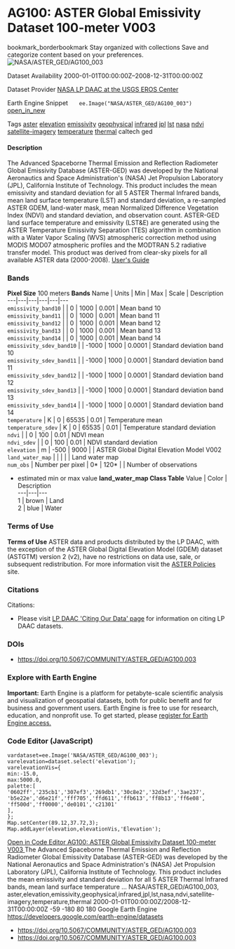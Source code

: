  
#  AG100: ASTER Global Emissivity Dataset 100-meter V003 
bookmark_borderbookmark Stay organized with collections  Save and categorize content based on your preferences. 
![NASA/ASTER_GED/AG100_003](https://developers.google.com/earth-engine/datasets/images/NASA/NASA_ASTER_GED_AG100_003_sample.png) 

Dataset Availability
    2000-01-01T00:00:00Z–2008-12-31T00:00:00Z 

Dataset Provider
     [ NASA LP DAAC at the USGS EROS Center ](https://doi.org/10.5067/COMMUNITY/ASTER_GED/AG100.003) 

Earth Engine Snippet
     `    ee.Image("NASA/ASTER_GED/AG100_003")   ` [ open_in_new ](https://code.earthengine.google.com/?scriptPath=Examples:Datasets/NASA/NASA_ASTER_GED_AG100_003) 

Tags
     [aster](https://developers.google.com/earth-engine/datasets/tags/aster) [elevation](https://developers.google.com/earth-engine/datasets/tags/elevation) [emissivity](https://developers.google.com/earth-engine/datasets/tags/emissivity) [geophysical](https://developers.google.com/earth-engine/datasets/tags/geophysical) [infrared](https://developers.google.com/earth-engine/datasets/tags/infrared) [jpl](https://developers.google.com/earth-engine/datasets/tags/jpl) [lst](https://developers.google.com/earth-engine/datasets/tags/lst) [nasa](https://developers.google.com/earth-engine/datasets/tags/nasa) [ndvi](https://developers.google.com/earth-engine/datasets/tags/ndvi) [satellite-imagery](https://developers.google.com/earth-engine/datasets/tags/satellite-imagery) [temperature](https://developers.google.com/earth-engine/datasets/tags/temperature) [thermal](https://developers.google.com/earth-engine/datasets/tags/thermal)
caltech
ged
#### Description
The Advanced Spaceborne Thermal Emission and Reflection Radiometer Global Emissivity Database (ASTER-GED) was developed by the National Aeronautics and Space Administration's (NASA) Jet Propulsion Laboratory (JPL), California Institute of Technology. This product includes the mean emissivity and standard deviation for all 5 ASTER Thermal Infrared bands, mean land surface temperature (LST) and standard deviation, a re-sampled ASTER GDEM, land-water mask, mean Normalized Difference Vegetation Index (NDVI) and standard deviation, and observation count.
ASTER-GED land surface temperature and emissivity (LST&E) are generated using the ASTER Temperature Emissivity Separation (TES) algorithm in combination with a Water Vapor Scaling (WVS) atmospheric correction method using MODIS MOD07 atmospheric profiles and the MODTRAN 5.2 radiative transfer model.
This product was derived from clear-sky pixels for all available ASTER data (2000-2008).
[User's Guide](https://lpdaac.usgs.gov/documents/120/ASTERGED_User_Guide_V3.pdf)
### Bands
**Pixel Size** 100 meters 
**Bands**
Name | Units | Min | Max | Scale | Description  
---|---|---|---|---|---  
`emissivity_band10` |  |  0  |  1000  | 0.001 | Mean band 10  
`emissivity_band11` |  |  0  |  1000  | 0.001 | Mean band 11  
`emissivity_band12` |  |  0  |  1000  | 0.001 | Mean band 12  
`emissivity_band13` |  |  0  |  1000  | 0.001 | Mean band 13  
`emissivity_band14` |  |  0  |  1000  | 0.001 | Mean band 14  
`emissivity_sdev_band10` |  |  -1000  |  1000  | 0.0001 | Standard deviation band 10  
`emissivity_sdev_band11` |  |  -1000  |  1000  | 0.0001 | Standard deviation band 11  
`emissivity_sdev_band12` |  |  -1000  |  1000  | 0.0001 | Standard deviation band 12  
`emissivity_sdev_band13` |  |  -1000  |  1000  | 0.0001 | Standard deviation band 13  
`emissivity_sdev_band14` |  |  -1000  |  1000  | 0.0001 | Standard deviation band 14  
`temperature` | K |  0  |  65535  | 0.01 | Temperature mean  
`temperature_sdev` | K |  0  |  65535  | 0.01 | Temperature standard deviation  
`ndvi` |  |  0  |  100  | 0.01 | NDVI mean  
`ndvi_sdev` |  |  0  |  100  | 0.01 | NDVI standard deviation  
`elevation` | m |  -500  |  9000  |  | ASTER Global Digital Elevation Model V002  
`land_water_map` |  |  |  |  | Land water map  
`num_obs` | Number per pixel |  0*  |  120*  |  | Number of observations  
* estimated min or max value 
**land_water_map Class Table**
Value | Color | Description  
---|---|---  
1 | brown | Land  
2 | blue | Water  
### Terms of Use
**Terms of Use**
ASTER data and products distributed by the LP DAAC, with the exception of the ASTER Global Digital Elevation Model (GDEM) dataset (ASTGTM) version 2 (v2), have no restrictions on data use, sale, or subsequent redistribution. For more information visit the [ASTER Policies](https://lpdaac.usgs.gov/data/data-citation-and-policies/) site.
### Citations
Citations:
  * Please visit [LP DAAC 'Citing Our Data' page](https://lpdaac.usgs.gov/citing_our_data) for information on citing LP DAAC datasets.


### DOIs
  * [ https://doi.org/10.5067/COMMUNITY/ASTER_GED/AG100.003 ](https://doi.org/10.5067/COMMUNITY/ASTER_GED/AG100.003)


### Explore with Earth Engine
**Important:** Earth Engine is a platform for petabyte-scale scientific analysis and visualization of geospatial datasets, both for public benefit and for business and government users. Earth Engine is free to use for research, education, and nonprofit use. To get started, please [register for Earth Engine access.](https://console.cloud.google.com/earth-engine)
### Code Editor (JavaScript)
```
vardataset=ee.Image('NASA/ASTER_GED/AG100_003');
varelevation=dataset.select('elevation');
varelevationVis={
min:-15.0,
max:5000.0,
palette:[
'0602ff','235cb1','307ef3','269db1','30c8e2','32d3ef','3ae237',
'b5e22e','d6e21f','fff705','ffd611','ffb613','ff8b13','ff6e08',
'ff500d','ff0000','de0101','c21301'
],
};
Map.setCenter(89.12,37.72,3);
Map.addLayer(elevation,elevationVis,'Elevation');
```
[ Open in Code Editor ](https://code.earthengine.google.com/?scriptPath=Examples:Datasets/NASA/NASA_ASTER_GED_AG100_003)
[ AG100: ASTER Global Emissivity Dataset 100-meter V003 ](https://developers.google.com/earth-engine/datasets/catalog/NASA_ASTER_GED_AG100_003)
The Advanced Spaceborne Thermal Emission and Reflection Radiometer Global Emissivity Database (ASTER-GED) was developed by the National Aeronautics and Space Administration's (NASA) Jet Propulsion Laboratory (JPL), California Institute of Technology. This product includes the mean emissivity and standard deviation for all 5 ASTER Thermal Infrared bands, mean land surface temperature …
NASA/ASTER_GED/AG100_003, aster,elevation,emissivity,geophysical,infrared,jpl,lst,nasa,ndvi,satellite-imagery,temperature,thermal 
2000-01-01T00:00:00Z/2008-12-31T00:00:00Z
-59 -180 80 180 
Google Earth Engine
https://developers.google.com/earth-engine/datasets
  * [ https://doi.org/10.5067/COMMUNITY/ASTER_GED/AG100.003 ](https://doi.org/https://doi.org/10.5067/COMMUNITY/ASTER_GED/AG100.003)
  * [ https://doi.org/10.5067/COMMUNITY/ASTER_GED/AG100.003 ](https://doi.org/https://developers.google.com/earth-engine/datasets/catalog/NASA_ASTER_GED_AG100_003)


